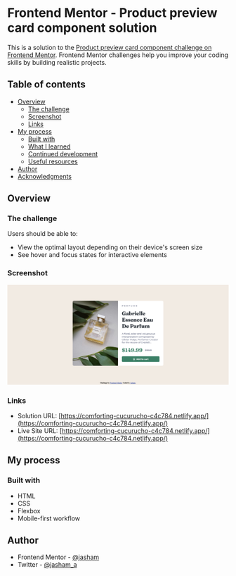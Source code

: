 # Frontend Mentor - Product preview card component solution

This is a solution to the [Product preview card component challenge on Frontend Mentor](https://www.frontendmentor.io/challenges/product-preview-card-component-GO7UmttRfa). Frontend Mentor challenges help you improve your coding skills by building realistic projects.

## Table of contents

- [Overview](#overview)
  - [The challenge](#the-challenge)
  - [Screenshot](#screenshot)
  - [Links](#links)
- [My process](#my-process)
  - [Built with](#built-with)
  - [What I learned](#what-i-learned)
  - [Continued development](#continued-development)
  - [Useful resources](#useful-resources)
- [Author](#author)
- [Acknowledgments](#acknowledgments)

## Overview

### The challenge

Users should be able to:

- View the optimal layout depending on their device's screen size
- See hover and focus states for interactive elements

### Screenshot

![](./images/Screenshot.png)

### Links

- Solution URL: [https://comforting-cucurucho-c4c784.netlify.app/](https://comforting-cucurucho-c4c784.netlify.app/)
- Live Site URL: [https://comforting-cucurucho-c4c784.netlify.app/](https://comforting-cucurucho-c4c784.netlify.app/)

## My process

### Built with

- HTML
- CSS
- Flexbox
- Mobile-first workflow

## Author

- Frontend Mentor - [@jasham](https://www.frontendmentor.io/profile/jasham)
- Twitter - [@jasham_a](https://www.twitter.com/jasham_a)
